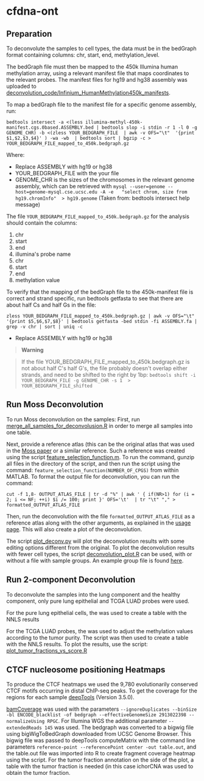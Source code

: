 # cfdna-ont

## Preparation 

To deconvolute the samples to cell types, the data must be in the bedGraph format containing columns: chr, start, end, methylation_level.

The bedGraph file must then be mapped to the 450k Illumina human methylation array, using a relevant manifest file that maps coordinates to the relevant probes. The manifest files for hg19 and hg38 assembly was uploaded to [deconvolution_code/Infinium_HumanMethylation450k_manifests](https://github.com/methylgrammarlab/cfdna-ont/tree/main/deconvolution_code/Infinium_HumanMethylation450k_manifests).

To map a bedGraph file to the manifest file for a specific genome assembly, run:

`bedtools intersect -a <(less illumina-methyl-450k-manifest.cgs.0based.ASSEMBLY.bed | bedtools slop -i stdin -r 1 -l 0 -g GENOME_CHR) -b <(zless YOUR_BEDGRAPH_FILE  | awk -v OFS="\t"  '{print $1,$2,$3,$4}' ) -wa -wb  | bedtools sort | bgzip -c > YOUR_BEDGRAPH_FILE_mapped_to_450k.bedgraph.gz`

Where:
- Replace ASSEMBLY with hg19 or hg38
- YOUR_BEDGRAPH_FILE with the your file
- GENOME_CHR is the sizes of the chromosomes in the relevant genome assembly, which can be retrieved with `mysql --user=genome --host=genome-mysql.cse.ucsc.edu -A -e	"select chrom, size from hg19.chromInfo"  > hg19.genome` 
(Taken from: bedtools intersect help message)

The file `YOUR_BEDGRAPH_FILE_mapped_to_450k.bedgraph.gz` for the analysis should contain the columns:
1. chr
2. start
3. end
4. illumina's probe name
5. chr
6. start
7. end
8. methylation value

To verify that the mapping of the bedGraph file to the 450k-manifest file is correct and strand specific, run bedtools getfasta to see that there are about half Cs and half Gs in the file:

`zless YOUR_BEDGRAPH_FILE_mapped_to_450k.bedgraph.gz | awk -v OFS="\t" '{print $5,$6,$7,$8}' | bedtools getfasta -bed stdin -fi ASSEMBLY.fa | grep -v chr | sort | uniq -c`

- Replace ASSEMBLY with hg19 or hg38

> **Warning**

> If the file YOUR_BEDGRAPH_FILE_mapped_to_450k.bedgraph.gz is not about half C's half G's, the file probably doesn't overlap either strands, and need to be shifted to the right by 1bp: `bedtools shift -i YOUR_BEDGRAPH_FILE -g GENOME_CHR -s 1  > YOUR_BEDGRAPH_FILE_shifted`
 
## Run Moss Deconvolution

To run Moss deconvolution on the samples: First, run [merge_all_samples_for_deconvolusion.R](https://github.com/methylgrammarlab/cfdna-ont/blob/main/deconvolution_code/deconvolution_moss/merge_all_samples_for_deconvolusion.R) in order to merge all samples into one table.

Next, provide a reference atlas (this can be the original atlas that was used in the [Moss paper](https://www.nature.com/articles/s41467-018-07466-6#Sec13) [](https://github.com/nloyfer/meth_atlas/blob/master/reference_atlas.csv) or a similar reference. Such a reference was created using the script [feature_selection_function.m](https://github.com/methylgrammarlab/cfdna-ont/blob/main/deconvolution_code/cell_type_probes/creating_reference_atlas/feature_selection_function.m).
To run the command, gunzip all files in the directory of the script, and then run the script using the command:
`feature_selection_function(NUMBER_OF_CPGS)` from within MATLAB. 
To format the output file for deconvolution, you can run the command:

`cut -f 1,8- OUTPUT_ATLAS_FILE | tr -d "%" | awk ' { if(NR>1) for (i = 2; i <= NF; ++i) $i /= 100; print }' OFS='\t'  | tr "\t" "," > formatted_OUTPUT_ATLAS_FILE`

Then, run the deconvolution with the file `formatted_OUTPUT_ATLAS_FILE` as a reference atlas along with the other arguments, as explained in the [usage page](https://github.com/nloyfer/meth_atlas#usage). This will also create a plot of the deconvolution.

The script [plot_deconv.py](https://github.com/methylgrammarlab/cfdna-ont/blob/main/deconvolution_code/deconvolution_moss/plot_deconv.py) will plot the deconvolution results with some editing options different from the original. To plot the deconvolution results with fewer cell types, the script [deconvolution_plot.R](https://github.com/methylgrammarlab/cfdna-ont/blob/main/deconvolution_code/deconvolution_moss/deconvolution_plot.R) can be used, with or without a file with sample groups. An example group file is found [here](https://github.com/methylgrammarlab/cfdna-ont/blob/main/deconvolution_code/deconvolution_moss/group_file_for_plot_green_epithilial.csv).


## Run 2-component Deconvolution

To deconvolute the samples into the lung component and the healthy component, only pure lung epithelial and TCGA LUAD probes were used.

For the pure lung epithelial cells, the [](https://github.com/methylgrammarlab/cfdna-ont/blob/main/deconvolution_code/cell_type_probes/plot_score_of_methylation_according_to_nanopore_sampeles_create_table.R) was used to create a table with the NNLS results

For the TCGA LUAD probes, the [](https://github.com/methylgrammarlab/cfdna-ont/blob/main/deconvolution_code/TCGA_probes/correct_methylation_values_by_tumor_purity_create_table.R) was used to adjust the methylation values according to the tumor purity. The [](https://github.com/methylgrammarlab/cfdna-ont/blob/main/deconvolution_code/TCGA_probes/plot_score_of_methylation_according_to_nanopore_sampeles_create_table.R) script was then used to create a table with the NNLS results.
To plot the results, use the script: [plot_tumor_fractions_vs_score.R](https://github.com/methylgrammarlab/cfdna-ont/blob/main/deconvolution_code/script_for_plot_probes/plot_tumor_fractions_vs_score.R)

## CTCF nucleosome positioning Heatmaps

To produce the CTCF heatmaps we used the 9,780 evolutionarily conserved CTCF motifs occurring in distal ChIP-seq peaks. 
To get the coverage for the regions for each sample [deepTools](https://deeptools.readthedocs.io/en/develop/) (Version 3.5.0).

[bamCoverage](https://deeptools.readthedocs.io/en/develop/content/tools/bamCoverage.html) was used with the parameters `--ignoreDuplicates --binSize -bl ENCODE_blacklist -of bedgraph --effectiveGenomeSize 2913022398 --normalizeUsing RPGC`. For Illumina WGS the additional parameter `--extendedReads 145` was used. The bedgraph was converted to a bigwig file using bigWigToBedGraph downloaded from UCSC Genome Browser. This bigwig file was passed to deepTools computeMatrix with the command line parameters `reference-point --referencePoint center -out table.out`, and the table.out file was imported into R to create fragment coverage heatmap using the [](https://github.com/methylgrammarlab/cfdna-ont/blob/main/heatmapOfCTCFrerun.R) script.
For the tumor fraction annotation on the side of the plot, a table with the tumor fraction is needed (in this case ichorCNA was used to obtain the tumor fraction. 
